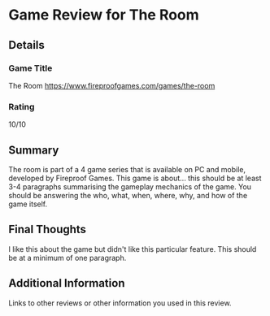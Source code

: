 # Game Review for The Room

## Details

### Game Title
The Room https://www.fireproofgames.com/games/the-room

### Rating
10/10

## Summary
The room is part of a 4 game series that is available on PC and mobile, developed by Fireproof Games.   This game is about... this should be at least 3-4 paragraphs summarising the gameplay mechanics of the game. You should be answering the who, what, when, where, why, and how of the game itself.

## Final Thoughts
I like this about the game but didn't like this particular feature. This should be at a minimum of one paragraph.

## Additional Information
Links to other reviews or other information you used in this review.
